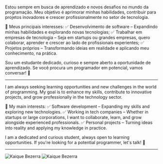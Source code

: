 Estou sempre em busca de aprendizado e novos desafios no mundo da programação. Meu objetivo é aprimorar minhas habilidades, contribuir para projetos inovadores e crescer profissionalmente no setor de tecnologia.

🔹 Meus principais interesses:
✅ Desenvolvimento de software – Expandindo minhas habilidades e explorando novas tecnologias;
✅ Trabalhar em empresas de tecnologia – Seja em startups ou grandes empresas, quero colaborar, aprender e crescer ao lado de profissionais experientes;
✅ Projetos próprios – Transformando ideias em realidade e aplicando meu conhecimento, na prática.

Sou um estudante dedicado, curioso e sempre aberto a oportunidade de aprendizado. Se você procura um programador em potencial, vamos conversar! 📩
<hr/>

I am always seeking learning opportunities and new challenges in the world of programming. My goal is to enhance my skills, contribute to innovative projects, and grow professionally in the technology sector.

🔹 My main interests:
✅ Software development – Expanding my skills and exploring new technologies.
✅ Working in tech companies – Whether in startups or large corporations, I want to collaborate, learn, and grow alongside experienced professionals.
✅ Personal projects – Turning ideas into reality and applying my knowledge in practice.

I am a dedicated and curious student, always open to learning opportunities. If you're looking for a potential programmer, let's talk! 📩

<hr/>

![Kaique Bezerra](https://github-readme-stats.vercel.app/api/top-langs/?username=KaiqueBezerra&theme=transparent) 
![Kaique Bezerra](https://github-readme-stats.vercel.app/api?username=KaiqueBezerra&hide=prs,issues,contribs,stars&show_icons=true&theme=transparent)
